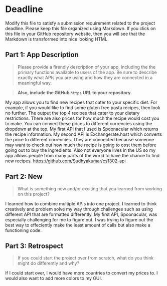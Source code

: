 # Deadline

Modify this file to satisfy a submission requirement related to the project
deadline. Please keep this file organized using Markdown. If you click on
this file in your GitHub repository website, then you will see that the
Markdown is transformed into nice looking HTML.

## Part 1: App Description

> Please provide a firendly description of your app, including the
> the primary functions available to users of the app. Be sure to
> describe exactly what APIs you are using and how they are connected
> in a meaningful way.

> **Also, include the GitHub `https` URL to your repository.**

My app allows you to find new recipes that cater to your specific diet. For example, if you would like to find some gluten free pasta recipes, then look no further. The output the top 4 recipes that cater to your dietary restrictions. There are also prices for how much the recipe would cost you to make. You can convert these prices to different currencies using the dropdown at the top.
My first API that I used is Spoonacular which returns the recipe information. My second API is Exchangerate.host which converts the price to different currencies. They are connected because someone may want to check out how much the recipe is going to cost them before going out to buy the ingredients. Also not everyone lives in the US so my app allows people from many parts of the world to have the chance to find new recipes.
https://github.com/Sudhyakumar/cs1302-api

## Part 2: New

> What is something new and/or exciting that you learned from working
> on this project?

I learned how to combine multiple APIs into one project. I learned to think creatively and problem solve my way through challenges such as using different API that are formatted differently. My first API, Spoonacular, was especially challenging for me to figure out. I was trying to figure out the best way to effeciently make the least amount of calls but also make a functioning code.

## Part 3: Retrospect

> If you could start the project over from scratch, what do
> you think might do differently and why?

If I could start over, I would have more countries to convert my prices to. I would also want to add more colors to my GUI.
